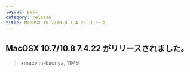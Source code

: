 ```yaml
---
layout: post
category: release
title: MacOSX 10.7/10.8 7.4.22 リリース
---
```

## MacOSX 10.7/10.8 7.4.22 がリリースされました。

> +macvim-kaoriya, 11MB
